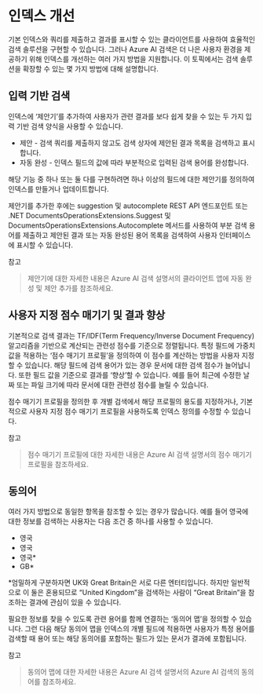 # 인덱스 개선

기본 인덱스와 쿼리를 제출하고 결과를 표시할 수 있는 클라이언트를 사용하여 효율적인 검색 솔루션을 구현할 수 있습니다. 그러나 Azure AI 검색은 더 나은 사용자 환경을 제공하기 위해 인덱스를 개선하는 여러 가지 방법을 지원합니다. 이 토픽에서는 검색 솔루션을 확장할 수 있는 몇 가지 방법에 대해 설명합니다.

## 입력 기반 검색
인덱스에 ‘제안기’를 추가하여 사용자가 관련 결과를 보다 쉽게 찾을 수 있는 두 가지 입력 기반 검색 양식을 사용할 수 있습니다.

- 제안 - 검색 쿼리를 제출하지 않고도 검색 상자에 제안된 결과 목록을 검색하고 표시합니다.
- 자동 완성 - 인덱스 필드의 값에 따라 부분적으로 입력된 검색 용어를 완성합니다. 

해당 기능 중 하나 또는 둘 다를 구현하려면 하나 이상의 필드에 대한 제안기를 정의하여 인덱스를 만들거나 업데이트합니다.

제안기를 추가한 후에는 suggestion 및 autocomplete REST API 엔드포인트 또는 .NET DocumentsOperationsExtensions.Suggest 및 DocumentsOperationsExtensions.Autocomplete 메서드를 사용하여 부분 검색 용어를 제출하고 제안된 결과 또는 자동 완성된 용어 목록을 검색하여 사용자 인터페이스에 표시할 수 있습니다.

참고

> 제안기에 대한 자세한 내용은 Azure AI 검색 설명서의 클라이언트 앱에 자동 완성 및 제안 추가를 참조하세요.

## 사용자 지정 점수 매기기 및 결과 향상
기본적으로 검색 결과는 TF/IDF(Term Frequency/Inverse Document Frequency) 알고리즘을 기반으로 계산되는 관련성 점수를 기준으로 정렬됩니다. 특정 필드에 가중치 값을 적용하는 ‘점수 매기기 프로필’을 정의하여 이 점수를 계산하는 방법을 사용자 지정할 수 있습니다. 해당 필드에 검색 용어가 있는 경우 문서에 대한 검색 점수가 늘어납니다. 또한 필드 값을 기준으로 결과를 ‘향상’할 수 있습니다. 예를 들어 최근에 수정한 날짜 또는 파일 크기에 따라 문서에 대한 관련성 점수를 늘릴 수 있습니다.

점수 매기기 프로필을 정의한 후 개별 검색에서 해당 프로필의 용도를 지정하거나, 기본적으로 사용자 지정 점수 매기기 프로필을 사용하도록 인덱스 정의를 수정할 수 있습니다.

 참고

> 점수 매기기 프로필에 대한 자세한 내용은 Azure AI 검색 설명서의 점수 매기기 프로필을 참조하세요.

## 동의어
여러 가지 방법으로 동일한 항목을 참조할 수 있는 경우가 많습니다. 예를 들어 영국에 대한 정보를 검색하는 사용자는 다음 조건 중 하나를 사용할 수 있습니다.

- 영국
- 영국
- 영국*
- GB*

*엄밀하게 구분하자면 UK와 Great Britain은 서로 다른 엔터티입니다. 하지만 일반적으로 이 둘은 혼용되므로 “United Kingdom”을 검색하는 사람이 “Great Britain”을 참조하는 결과에 관심이 있을 수 있습니다.

필요한 정보를 찾을 수 있도록 관련 용어를 함께 연결하는 ‘동의어 맵’을 정의할 수 있습니다. 그런 다음 해당 동의어 맵을 인덱스의 개별 필드에 적용하면 사용자가 특정 용어를 검색할 때 용어 또는 해당 동의어를 포함하는 필드가 있는 문서가 결과에 포함됩니다.

 참고

> 동의어 맵에 대한 자세한 내용은 Azure AI 검색 설명서의 Azure AI 검색의 동의어를 참조하세요.
> 